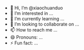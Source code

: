 - 👋 Hi, I’m @xiaochuanduo
- 👀 I’m interested in ...
- 🌱 I’m currently learning ...
- 💞️ I’m looking to collaborate on ...
- 📫 How to reach me ...
- 😄 Pronouns: ...
- ⚡ Fun fact: ...

<!---
xiaochuanduo/xiaochuanduo is a ✨ special ✨ repository because its `README.md` (this file) appears on your GitHub profile.
You can click the Preview link to take a look at your changes.
--->
